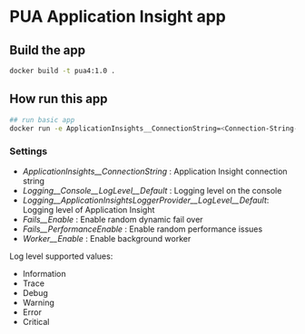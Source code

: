 # PUA Application Insight app

## Build the app

```bash
docker build -t pua4:1.0 .
```

## How run this app
```bash
## run basic app
docker run -e ApplicationInsights__ConnectionString=<Connection-String-AI> pua4:1.0
```

### Settings

- *ApplicationInsights__ConnectionString* : Application Insight connection string
- *Logging__Console__LogLevel__Default* : Logging level on the console
- *Logging__ApplicationInsightsLoggerProvider__LogLevel__Default*: Logging level of Application Insight
- *Fails__Enable* : Enable random dynamic fail over 
- *Fails__PerformanceEnable* : Enable random performance issues
- *Worker__Enable* : Enable background worker

Log level supported values:
- Information
- Trace
- Debug
- Warning
- Error 
- Critical